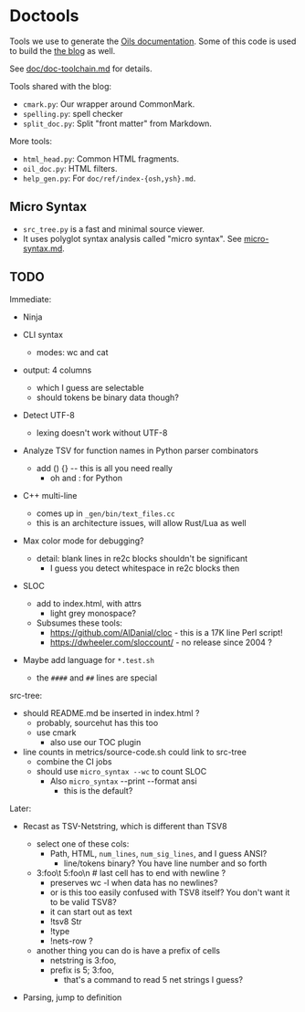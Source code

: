 Doctools
========

Tools we use to generate the [Oils documentation](../doc/).  Some of this code
is used to build the [the blog](//www.oilshell.org/blog/) as well.

See [doc/doc-toolchain.md](../doc/doc-toolchain.md) for details.

Tools shared with the blog:

- `cmark.py`: Our wrapper around CommonMark.
- `spelling.py`: spell checker
- `split_doc.py`: Split "front matter" from Markdown.

More tools:

- `html_head.py`: Common HTML fragments.
- `oil_doc.py`: HTML filters.
- `help_gen.py`: For `doc/ref/index-{osh,ysh}.md`.

## Micro Syntax

- `src_tree.py` is a fast and minimal source viewer.
- It uses polyglot syntax analysis called "micro syntax".  See
  [micro-syntax.md](micro-syntax.md).

## TODO

Immediate:

- Ninja
- CLI syntax
  - modes: wc and cat
- output: 4 columns
  - which I guess are selectable
  - should tokens be binary data though?

- Detect UTF-8
  - lexing doesn't work without UTF-8

- Analyze TSV for function names in Python parser combinators
  - add () {} -- this is all you need really
    - oh and : for Python

- C++ multi-line
  - comes up in `_gen/bin/text_files.cc`
  - this is an architecture issues, will allow Rust/Lua as well

- Max color mode for debugging?
  - detail: blank lines in re2c blocks shouldn't be significant
    - I guess you detect whitespace in re2c blocks then

- SLOC
  - add to index.html, with attrs
    - light grey monospace?
  - Subsumes these tools:
    - <https://github.com/AlDanial/cloc> - this is a 17K line Perl script!
    - <https://dwheeler.com/sloccount/> - no release since 2004 ?

- Maybe add language for `*.test.sh`
  - the `####` and `##` lines are special

src-tree:

- should README.md be inserted in index.html ?
  - probably, sourcehut has this too
  - use cmark
    - also use our TOC plugin
- line counts in metrics/source-code.sh could link to src-tree
  - combine the CI jobs
  - should use `micro_syntax --wc` to count SLOC
    - Also `micro_syntax` --print --format ansi
      - this is the default?

Later:

- Recast as TSV-Netstring, which is different than TSV8
  - select one of these cols:
    - Path, HTML, `num_lines`, `num_sig_lines`, and I guess ANSI?
      - line/tokens binary?  You have line number and so forth
  - 3:foo\t 5:foo\n  # last cell has to end with newline ?
    - preserves wc -l when data has no newlines?
    - or is this too easily confused with TSV8 itself?  You don't want it to be valid TSV8?
    - it can start out as text
    - !tsv8 Str
    - !type
    - !nets-row ?
  - another thing you can do is have a prefix of cells
    - netstring is 3:foo,
    - prefix is 5; 3:foo,
      - that's a command to read 5 net strings I guess?

- Parsing, jump to definition

